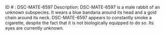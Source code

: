 ID # : DSC-MATE-6597
Description: DSC-MATE-6597 is a male rabbit of an unknown subspecies. It wears a blue bandana around its head and a gold chain around its neck. DSC-MATE-6597 appears to constantly smoke a cigarette, despite the fact that it is not biologically equipped to do so. Its eyes are currently unknown.